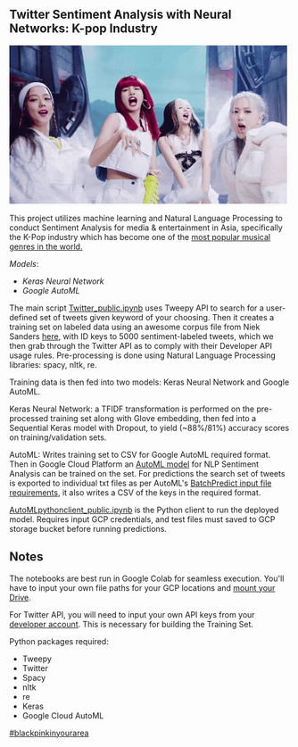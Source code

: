 ## Twitter Sentiment Analysis with Neural Networks: K-pop Industry
![](tenor.gif)

This project utilizes machine learning and Natural Language Processing to conduct Sentiment Analysis for media & entertainment in Asia, specifically the K-Pop industry which has become one of the [most popular musical genres in the world.](https://www.rollingstone.com/music/music-features/bts-kpop-albums-bands-global-takeover-707139/) 

_Models_: 
- _Keras Neural Network_
- _Google AutoML_

The main script [Twitter_public.ipynb](https://github.com/francisfjin/twitter-NLP/blob/main/Twitter_public.ipynb) uses Tweepy API to search for a user-defined set of tweets given keyword of your choosing. Then it creates a training set on labeled data using an awesome corpus file from Niek Sanders [here](https://github.com/karanluthra/twitter-sentiment-training/blob/master/corpus.csv), with ID keys to 5000 sentiment-labeled tweets, which we then grab through the Twitter API as to comply with their Developer API usage rules. Pre-processing is done using Natural Language Processing libraries: spacy, nltk, re.

Training data is then fed into two models: Keras Neural Network and Google AutoML.

Keras Neural Network: a TFIDF transformation is performed on the pre-processed training set along with Glove embedding, then fed into a Sequential Keras model with Dropout, to yield (~88%/81%) accuracy scores on training/validation sets. 

AutoML: Writes training set to CSV for Google AutoML required format. Then in Google Cloud Platform an [AutoML model](https://cloud.google.com/automl) for NLP Sentiment Analysis can be trained on the set. For predictions the search set of tweets is exported to individual txt files as per AutoML's [BatchPredict input file requirements](https://cloud.google.com/natural-language/automl/docs/predict?authuser=3), it also writes a CSV of the keys in the required format. 

[AutoMLpythonclient_public.ipynb](https://github.com/francisfjin/twitter-NLP/blob/main/AutoMLpythonclient_public.ipynb) is the Python client to run the deployed model. Requires input GCP credentials, and test files must saved to GCP storage bucket before running predictions.   


## Notes

The notebooks are best run in Google Colab for seamless execution. You'll have to input your own file paths for your GCP locations and [mount your Drive](https://colab.research.google.com/notebooks/io.ipynb). 

For Twitter API, you will need to input your own API keys from your [developer account](https://developer.twitter.com/en/apply-for-access). This is necessary for building the Training Set.

Python packages required: 
- Tweepy
- Twitter 
- Spacy 
- nltk
- re
- Keras
- Google Cloud AutoML

[#blackpinkinyourarea](https://www.youtube.com/watch?v=ioNng23DkIM)




